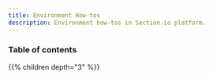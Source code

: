 ```yaml
---
title: Environment How-tos
description: Environment how-tos in Section.io platform.
---
```


### Table of contents

{{% children depth="3" %}}